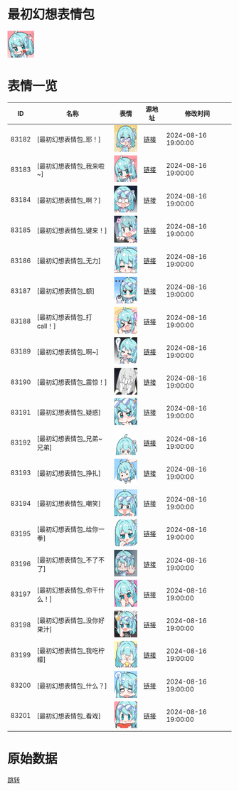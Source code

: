 # 最初幻想表情包

<img src="./cover.png" height="60" alt="cover" />

# 表情一览

|ID|名称|表情|源地址|修改时间|
|----|----|----|----|----|
|83182|[最初幻想表情包_耶！]|<img src="./pic/083182_%5B最初幻想表情包_耶！%5D.png" height="60" alt="耶！"/>|[链接](https://i0.hdslb.com/bfs/garb/9d0cede49203ea61decbd22a80e40b536e3df9d9.png)|2024-08-16 19:00:00|
|83183|[最初幻想表情包_我来啦~]|<img src="./pic/083183_%5B最初幻想表情包_我来啦~%5D.png" height="60" alt="我来啦~"/>|[链接](https://i0.hdslb.com/bfs/garb/8cfa19f2433c991a6451f3047027d552b92b1810.png)|2024-08-16 19:00:00|
|83184|[最初幻想表情包_啊？]|<img src="./pic/083184_%5B最初幻想表情包_啊？%5D.png" height="60" alt="啊？"/>|[链接](https://i0.hdslb.com/bfs/garb/c4081f6f5304634f7d739e3994e36417fbe176b6.png)|2024-08-16 19:00:00|
|83185|[最初幻想表情包_键来！]|<img src="./pic/083185_%5B最初幻想表情包_键来！%5D.png" height="60" alt="键来！"/>|[链接](https://i0.hdslb.com/bfs/garb/903e24cb70de67765af735ff02dd553e988a2e53.png)|2024-08-16 19:00:00|
|83186|[最初幻想表情包_无力]|<img src="./pic/083186_%5B最初幻想表情包_无力%5D.png" height="60" alt="无力"/>|[链接](https://i0.hdslb.com/bfs/garb/157b47563e44b896c5b2d9f1d5e93bc65c396a2d.png)|2024-08-16 19:00:00|
|83187|[最初幻想表情包_额]|<img src="./pic/083187_%5B最初幻想表情包_额%5D.png" height="60" alt="额"/>|[链接](https://i0.hdslb.com/bfs/garb/9c16fefeafb6ca7c024a433e6952bdc53bff0470.png)|2024-08-16 19:00:00|
|83188|[最初幻想表情包_打call！]|<img src="./pic/083188_%5B最初幻想表情包_打call！%5D.png" height="60" alt="打call！"/>|[链接](https://i0.hdslb.com/bfs/garb/fe196baf60f1f4733b4a1c946856b8702da4f92b.png)|2024-08-16 19:00:00|
|83189|[最初幻想表情包_啊~]|<img src="./pic/083189_%5B最初幻想表情包_啊~%5D.png" height="60" alt="啊~"/>|[链接](https://i0.hdslb.com/bfs/garb/1b99f268edaaaadc311cb6ae17c7c25e5fa8dd1d.png)|2024-08-16 19:00:00|
|83190|[最初幻想表情包_震惊！]|<img src="./pic/083190_%5B最初幻想表情包_震惊！%5D.png" height="60" alt="震惊！"/>|[链接](https://i0.hdslb.com/bfs/garb/418038d4c38e6759e5ffaed93f6df4dd7914be04.png)|2024-08-16 19:00:00|
|83191|[最初幻想表情包_疑惑]|<img src="./pic/083191_%5B最初幻想表情包_疑惑%5D.png" height="60" alt="疑惑"/>|[链接](https://i0.hdslb.com/bfs/garb/e30783c9316416a00f2471572ecce2259b46547d.png)|2024-08-16 19:00:00|
|83192|[最初幻想表情包_兄弟~兄弟]|<img src="./pic/083192_%5B最初幻想表情包_兄弟~兄弟%5D.png" height="60" alt="兄弟~兄弟"/>|[链接](https://i0.hdslb.com/bfs/garb/266baeb943c4dc990ad756cdbfdf9e124ab53829.png)|2024-08-16 19:00:00|
|83193|[最初幻想表情包_挣扎]|<img src="./pic/083193_%5B最初幻想表情包_挣扎%5D.png" height="60" alt="挣扎"/>|[链接](https://i0.hdslb.com/bfs/garb/85f9eb1877492b075939c483c07cf0c44e7d8766.png)|2024-08-16 19:00:00|
|83194|[最初幻想表情包_嘲笑]|<img src="./pic/083194_%5B最初幻想表情包_嘲笑%5D.png" height="60" alt="嘲笑"/>|[链接](https://i0.hdslb.com/bfs/garb/bf9ad9afedae6feeb25b4d4034aa34f516789534.png)|2024-08-16 19:00:00|
|83195|[最初幻想表情包_给你一拳]|<img src="./pic/083195_%5B最初幻想表情包_给你一拳%5D.png" height="60" alt="给你一拳"/>|[链接](https://i0.hdslb.com/bfs/garb/bc392df755e486def4a6fdea0a9ab445d12799b8.png)|2024-08-16 19:00:00|
|83196|[最初幻想表情包_不了不了]|<img src="./pic/083196_%5B最初幻想表情包_不了不了%5D.png" height="60" alt="不了不了"/>|[链接](https://i0.hdslb.com/bfs/garb/122bdf630ce046b9ff3587cb372bd396476ae4c3.png)|2024-08-16 19:00:00|
|83197|[最初幻想表情包_你干什么！]|<img src="./pic/083197_%5B最初幻想表情包_你干什么！%5D.png" height="60" alt="你干什么！"/>|[链接](https://i0.hdslb.com/bfs/garb/fb259ffa3d0851096dd8862fd378600c5ce8feea.png)|2024-08-16 19:00:00|
|83198|[最初幻想表情包_没你好果汁]|<img src="./pic/083198_%5B最初幻想表情包_没你好果汁%5D.png" height="60" alt="没你好果汁"/>|[链接](https://i0.hdslb.com/bfs/garb/7945e608c67cc4630137e97db17b6e9149b2675e.png)|2024-08-16 19:00:00|
|83199|[最初幻想表情包_我吃柠檬]|<img src="./pic/083199_%5B最初幻想表情包_我吃柠檬%5D.png" height="60" alt="我吃柠檬"/>|[链接](https://i0.hdslb.com/bfs/garb/c4f0c4985712e40b88ff923f1ec9abfd3a5b1235.png)|2024-08-16 19:00:00|
|83200|[最初幻想表情包_什么？]|<img src="./pic/083200_%5B最初幻想表情包_什么？%5D.png" height="60" alt="什么？"/>|[链接](https://i0.hdslb.com/bfs/garb/747920ddd5ecfc76e981f78f3244fc3ec1d1a6bd.png)|2024-08-16 19:00:00|
|83201|[最初幻想表情包_看戏]|<img src="./pic/083201_%5B最初幻想表情包_看戏%5D.png" height="60" alt="看戏"/>|[链接](https://i0.hdslb.com/bfs/garb/37382a0136f3dd04f3c25fb693838593aa618931.png)|2024-08-16 19:00:00|

# 原始数据

[跳转](./raw.json)

